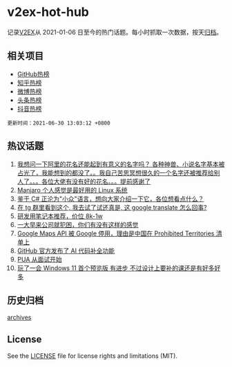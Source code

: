 # v2ex-hot-hub

 记录[V2EX](https://www.v2ex.com/)从 2021-01-06 日至今的热门话题。每小时抓取一次数据，按天[归档](archives)。
 
 ## 相关项目

- [GitHub热榜](https://github.com/snaildev/github-hot-hub)
- [知乎热榜](https://github.com/snaildev/zhihu-hot-hub)
- [微博热榜](https://github.com/snaildev/weibo-hot-hub)
- [头条热榜](https://github.com/snaildev/toutiao-hot-hub)
- [抖音热榜](https://github.com/snaildev/douyin-hot-hub)


 `更新时间：2021-06-30 13:03:12 +0800`

## 热议话题

1. [我想问一下阿里的花名还能起到有意义的名字吗？ 各种神兽、小说名字基本被占光了，我能想到的都没了。。我自己苦思冥想很久的一个名字还被推荐给别人了。。。各位大佬有没有好的花名。。。提前感谢了](https://www.v2ex.com/t/786614)
1. [Manjaro 个人感觉是最好用的 Linux 系统](https://www.v2ex.com/t/786502)
1. [鉴于 C# 正沦为"小众"语言，想向大家介绍一下它，各位想看点什么？](https://www.v2ex.com/t/786457)
1. [在 tg 群里看到这个, 我去试了试还真是, 这 google translate 怎么回事?](https://www.v2ex.com/t/786484)
1. [研发用笔记本推荐，价位 8k-1w](https://www.v2ex.com/t/786500)
1. [一大早来公司就犯困，你们有没有这样的感觉](https://www.v2ex.com/t/786593)
1. [Google Maps API 被 Google 停用，理由是中国在 Prohibited Territories 清单上](https://www.v2ex.com/t/786548)
1. [GitHub 官方发布了 AI 代码补全功能](https://www.v2ex.com/t/786567)
1. [PUA 从面试开始](https://www.v2ex.com/t/786576)
1. [玩了一会 Windows 11 首个预览版 有进步 不过设计上要补的课还是有好多好多](https://www.v2ex.com/t/786506)

## 历史归档

[archives](archives)

## License

See the [LICENSE](LICENSE) file for license rights and limitations (MIT).
